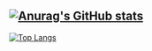 [![Anurag's GitHub stats](https://github-readme-stats-git-masterrstaa-rickstaa.vercel.app/api?username=heum-ji)](https://github.com/heum-ji)
---
[![Top Langs](https://github-readme-stats-git-masterrstaa-rickstaa.vercel.app/api/top-langs/?username=heum-ji&layout=compact)](https://github.com/heum-ji)
